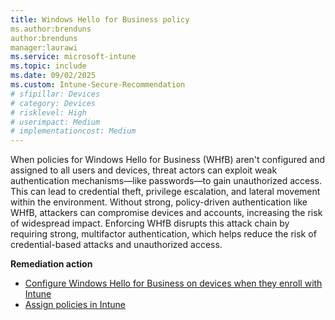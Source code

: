 ```yaml
---
title: Windows Hello for Business policy  
ms.author:brenduns
author:brenduns
manager:laurawi
ms.service: microsoft-intune
ms.topic: include
ms.date: 09/02/2025
ms.custom: Intune-Secure-Recommendation
# sfipillar: Devices 
# category: Devices
# risklevel: High
# userimpact: Medium
# implementationcost: Medium
---
```

When policies for Windows Hello for Business (WHfB) aren't configured and assigned to all users and devices, threat actors can exploit weak authentication mechanisms—like passwords—to gain unauthorized access. This can lead to credential theft, privilege escalation, and lateral movement within the environment. Without strong, policy-driven authentication like WHfB, attackers can compromise devices and accounts, increasing the risk of widespread impact. Enforcing WHfB disrupts this attack chain by requiring strong, multifactor authentication, which helps reduce the risk of credential-based attacks and unauthorized access.

**Remediation action**

- [Configure Windows Hello for Business on devices when they enroll with Intune](/intune/intune-service/protect/compliance-policy-create-windows)
- [Assign policies in Intune](/intune/intune-service/configuration/device-profile-assign)

